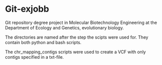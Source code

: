 # Git-exjobb
Git repository degree project in Molecular Biotechnology Engineering at the Department of Ecology and Genetics, evolutionary biology.

The directories are named after the step the scipts were used for. 
They contain both python and bash scripts.

The chr_mapping_contigs scripts were used to create a VCF with only contigs specified in a txt-file.

